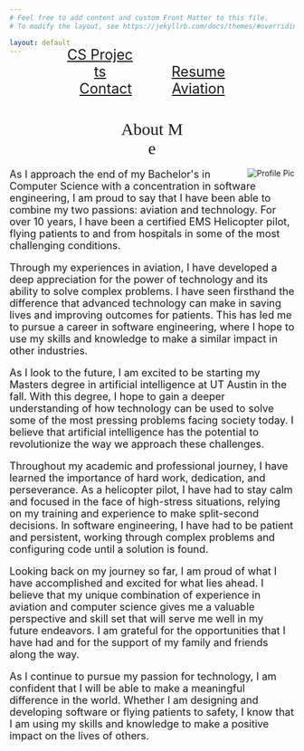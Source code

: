 ```yaml
---
# Feel free to add content and custom Front Matter to this file.
# To modify the layout, see https://jekyllrb.com/docs/themes/#overriding-theme-defaults

layout: default
---
```


<div style="text-align: center; margin-top: -30px;">
  <a href="/ePortfolioPardue/CSprojects/" style="display: inline-block; width: 120px; margin: 0 20px; font-size: 25px;">CS&nbsp;Projects</a>
  <a href="/ePortfolioPardue/resume/" style="display: inline-block; width: 120px; margin: 0 30px; font-size: 25px;">Resume</a>
  <a href="/ePortfolioPardue/contact/" style="display: inline-block; width: 120px; margin: 0 20px; font-size: 25px;">Contact</a>
  <a href="/ePortfolioPardue/aviation/" style="display: inline-block; width: 120px; margin: 0 20px; font-size: 25px;">Aviation</a>
</div>



<div style="text-align: center; margin-top: 40px;">
  <span style="display: inline-block; width: 120px; margin: 0 10px; font-size: 30px; font-family: Monaco, 'Bitstream Vera Sans Mono', 'Lucida Console', Terminal;">About&nbsp;Me</span>
</div>



<style>
  p {
    font-size: 18px;
  }
</style>
<div class="container">
  <img src="{{ site.baseurl }}/assets/newpic.jpg" alt="Profile Pic" style="float: right;">
  <p>As I approach the end of my Bachelor's in Computer Science with a concentration in software engineering, I am proud to say that I have been able to combine my two passions: aviation and technology. For over 10 years, I have been a certified EMS Helicopter pilot, flying patients to and from hospitals in some of the most challenging conditions.

Through my experiences in aviation, I have developed a deep appreciation for the power of technology and its ability to solve complex problems. I have seen firsthand the difference that advanced technology can make in saving lives and improving outcomes for patients. This has led me to pursue a career in software engineering, where I hope to use my skills and knowledge to make a similar impact in other industries.

As I look to the future, I am excited to be starting my Masters degree in artificial intelligence at UT Austin in the fall. With this degree, I hope to gain a deeper understanding of how technology can be used to solve some of the most pressing problems facing society today. I believe that artificial intelligence has the potential to revolutionize the way we approach these challenges.

Throughout my academic and professional journey, I have learned the importance of hard work, dedication, and perseverance. As a helicopter pilot, I have had to stay calm and focused in the face of high-stress situations, relying on my training and experience to make split-second decisions. In software engineering, I have had to be patient and persistent, working through complex problems and configuring code until a solution is found.

Looking back on my journey so far, I am proud of what I have accomplished and excited for what lies ahead. I believe that my unique combination of experience in aviation and computer science gives me a valuable perspective and skill set that will serve me well in my future endeavors. I am grateful for the opportunities that I have had and for the support of my family and friends along the way.

As I continue to pursue my passion for technology, I am confident that I will be able to make a meaningful difference in the world. Whether I am designing and developing software or flying patients to safety, I know that I am using my skills and knowledge to make a positive impact on the lives of others.
  </p>
</div>
